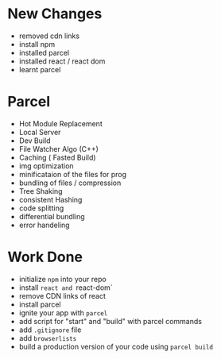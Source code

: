 # New Changes
- removed cdn links
- install npm
- installed parcel
- installed react / react dom
- learnt parcel


# Parcel 

- Hot Module Replacement
- Local Server
- Dev Build
- File Watcher Algo (C++)
- Caching ( Fasted Build)
- img optimization
- minificataion of the files for prog
- bundling of files / compression
- Tree Shaking 
- consistent Hashing
- code splitting
- differential bundling
- error handeling


# Work Done

- initialize `npm` into your repo
- install `react and `react-dom`
- remove CDN links of react
- install parcel
- ignite your app with `parcel`
- add script for "start" and "build" with parcel commands
- add `.gitignore` file
- add `browserlists`
- build a production version of your code using `parcel build`



